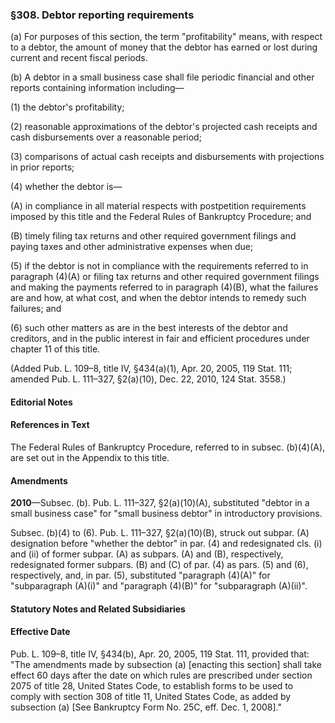 ### §308. Debtor reporting requirements ###

(a) For purposes of this section, the term "profitability" means, with respect to a debtor, the amount of money that the debtor has earned or lost during current and recent fiscal periods.

(b) A debtor in a small business case shall file periodic financial and other reports containing information including—

(1) the debtor's profitability;

(2) reasonable approximations of the debtor's projected cash receipts and cash disbursements over a reasonable period;

(3) comparisons of actual cash receipts and disbursements with projections in prior reports;

(4) whether the debtor is—

(A) in compliance in all material respects with postpetition requirements imposed by this title and the Federal Rules of Bankruptcy Procedure; and

(B) timely filing tax returns and other required government filings and paying taxes and other administrative expenses when due;

(5) if the debtor is not in compliance with the requirements referred to in paragraph (4)(A) or filing tax returns and other required government filings and making the payments referred to in paragraph (4)(B), what the failures are and how, at what cost, and when the debtor intends to remedy such failures; and

(6) such other matters as are in the best interests of the debtor and creditors, and in the public interest in fair and efficient procedures under chapter 11 of this title.

(Added Pub. L. 109–8, title IV, §434(a)(1), Apr. 20, 2005, 119 Stat. 111; amended Pub. L. 111–327, §2(a)(10), Dec. 22, 2010, 124 Stat. 3558.)

#### **Editorial Notes** ####

#### References in Text ####

The Federal Rules of Bankruptcy Procedure, referred to in subsec. (b)(4)(A), are set out in the Appendix to this title.

#### Amendments ####

**2010**—Subsec. (b). Pub. L. 111–327, §2(a)(10)(A), substituted "debtor in a small business case" for "small business debtor" in introductory provisions.

Subsec. (b)(4) to (6). Pub. L. 111–327, §2(a)(10)(B), struck out subpar. (A) designation before "whether the debtor" in par. (4) and redesignated cls. (i) and (ii) of former subpar. (A) as subpars. (A) and (B), respectively, redesignated former subpars. (B) and (C) of par. (4) as pars. (5) and (6), respectively, and, in par. (5), substituted "paragraph (4)(A)" for "subparagraph (A)(i)" and "paragraph (4)(B)" for "subparagraph (A)(ii)".

#### **Statutory Notes and Related Subsidiaries** ####

#### Effective Date ####

Pub. L. 109–8, title IV, §434(b), Apr. 20, 2005, 119 Stat. 111, provided that: "The amendments made by subsection (a) [enacting this section] shall take effect 60 days after the date on which rules are prescribed under section 2075 of title 28, United States Code, to establish forms to be used to comply with section 308 of title 11, United States Code, as added by subsection (a) [See Bankruptcy Form No. 25C, eff. Dec. 1, 2008]."